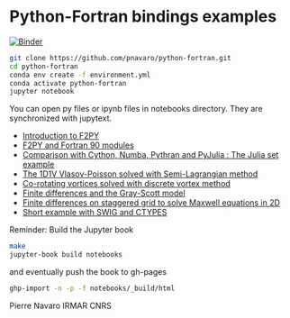 # Python-Fortran bindings examples

[![Binder](https://mybinder.org/badge_logo.svg)](https://mybinder.org/v2/gh/pnavaro/python-fortran/master)

```bash
git clone https://github.com/pnavaro/python-fortran.git
cd python-fortran
conda env create -f environment.yml
conda activate python-fortran
jupyter notebook
```

You can open py files or ipynb files in notebooks directory. They are synchronized with
jupytext.


  - [Introduction to F2PY](https://pnavaro.github.io/python-fortran/01.f2py.html)
  - [F2PY and Fortran 90 modules](https://pnavaro.github.io/python-fortran/02.f2py.html)
  - [Comparison with Cython, Numba, Pythran and PyJulia : The Julia set example](https://pnavaro.github.io/python-fortran/03.julia-set.html)
  - [The 1D1V Vlasov-Poisson solved with Semi-Lagrangian method](https://pnavaro.github.io/python-fortran/04.vlasov-poisson.html)
  - [Co-rotating vortices solved with discrete vortex method](https://pnavaro.github.io/python-fortran/05.co-rotating-vortex.html)
  - [Finite differences and the Gray-Scott model](https://pnavaro.github.io/python-fortran/06.gray-scott-model.html)
  - [Finite differences on staggered grid to solve Maxwell equations in 2D](https://pnavaro.github.io/python-fortran/07.maxwell-fdtd-2d.html)
  - [Short example with SWIG and CTYPES](https://pnavaro.github.io/python-fortran/08.swig.html)

Reminder: Build the Jupyter book

```bash
make
jupyter-book build notebooks
```
and eventually push the book to gh-pages
```bash
ghp-import -n -p -f notebooks/_build/html
```

Pierre Navaro IRMAR CNRS
